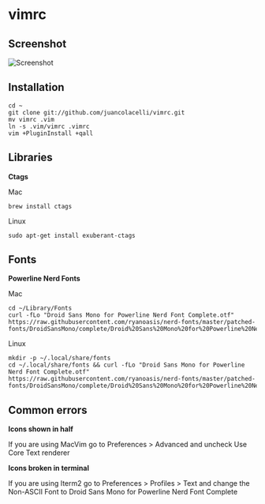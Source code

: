 vimrc
===

Screenshot
---
![Screenshot](https://i.imgur.com/0OrTSjn.png)


Installation
---
    cd ~
    git clone git://github.com/juancolacelli/vimrc.git
    mv vimrc .vim
    ln -s .vim/vimrc .vimrc
    vim +PluginInstall +qall

Libraries
---
**Ctags**

Mac

    brew install ctags

Linux

    sudo apt-get install exuberant-ctags

Fonts
---
**Powerline Nerd Fonts**

Mac

    cd ~/Library/Fonts
    curl -fLo "Droid Sans Mono for Powerline Nerd Font Complete.otf" https://raw.githubusercontent.com/ryanoasis/nerd-fonts/master/patched-fonts/DroidSansMono/complete/Droid%20Sans%20Mono%20for%20Powerline%20Nerd%20Font%20Complete.otf

Linux

    mkdir -p ~/.local/share/fonts
    cd ~/.local/share/fonts && curl -fLo "Droid Sans Mono for Powerline Nerd Font Complete.otf" https://raw.githubusercontent.com/ryanoasis/nerd-fonts/master/patched-fonts/DroidSansMono/complete/Droid%20Sans%20Mono%20for%20Powerline%20Nerd%20Font%20Complete.otf

Common errors
---
**Icons shown in half**

If you are using MacVim go to Preferences > Advanced and uncheck Use Core Text renderer

**Icons broken in terminal**

If you are using Iterm2 go to Preferences > Profiles > Text and change the Non-ASCII Font to Droid Sans Mono for Powerline Nerd Font Complete
